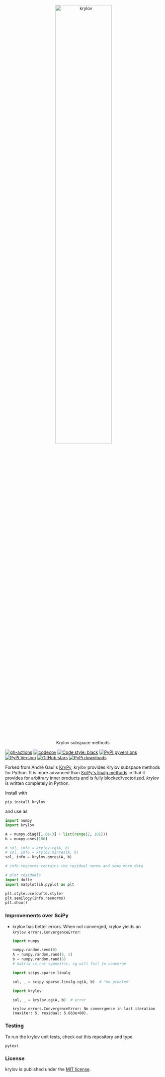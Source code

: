 <p align="center">
  <a href="https://github.com/nschloe/krylov"><img alt="krylov" src="https://nschloe.github.io/krylov/logo.svg" width="60%"></a>
  <p align="center">Krylov subspace methods.</p>
</p>

[![gh-actions](https://img.shields.io/github/workflow/status/nschloe/krylov/ci?style=flat-square)](https://github.com/nschloe/krylov/actions?query=workflow%3Aci)
[![codecov](https://img.shields.io/codecov/c/github/nschloe/krylov.svg?style=flat-square)](https://codecov.io/gh/nschloe/krylov)
[![Code style: black](https://img.shields.io/badge/code%20style-black-000000.svg?style=flat-square)](https://github.com/psf/black)
[![PyPI pyversions](https://img.shields.io/pypi/pyversions/krylov.svg?style=flat-square)](https://pypi.org/pypi/krylov/)
[![PyPi Version](https://img.shields.io/pypi/v/krylov.svg?style=flat-square)](https://pypi.org/project/krylov)
[![GitHub stars](https://img.shields.io/github/stars/nschloe/krylov.svg?logo=github&label=Stars&logoColor=white&style=flat-square)](https://github.com/nschloe/krylov)
[![PyPi downloads](https://img.shields.io/pypi/dm/krylov.svg?style=flat-square)](https://pypistats.org/packages/krylov)

Forked from André Gaul's [KryPy](https://github.com/andrenarchy/krypy), _krylov_
provides Krylov subspace methods for Python. It is more advanced than [SciPy's linalg
methods](https://docs.scipy.org/doc/scipy/reference/sparse.linalg.html) in that it
provides for arbitrary inner products and is fully blocked/vectorized. _krylov_ is
written completely in Python.

Install with
```
pip install krylov
```
and use as
```python
import numpy
import krylov

A = numpy.diag([1.0e-3] + list(range(2, 101)))
b = numpy.ones(100)

# sol, info = krylov.cg(A, b)
# sol, info = krylov.minres(A, b)
sol, info = krylov.gmres(A, b)

# info.resnorms contains the residual norms and some more data

# plot residuals
import dufte
import matplotlib.pyplot as plt

plt.style.use(dufte.style)
plt.semilogy(info.resnorms)
plt.show()
```

### Improvements over SciPy


* krylov has better errors. When not converged, krylov yields an
  `krylov.errors.ConvergenceError`:
  ```python
  import numpy

  numpy.random.seed(0)
  A = numpy.random.rand(5, 5)
  b = numpy.random.rand(5)
  # matrix is not symmetric, cg will fail to converge

  import scipy.sparse.linalg

  sol, _ = scipy.sparse.linalg.cg(A, b)  # "no problem"

  import krylov

  sol, _ = krylov.cg(A, b)  # error
  ```
  ```
  krylov.errors.ConvergenceError: No convergence in last iteration (maxiter: 5, residual: 5.663e+00).
  ```

### Testing
To run the krylov unit tests, check out this repository and type
```
pytest
```

### License
krylov is published under the [MIT license](https://en.wikipedia.org/wiki/MIT_License).

